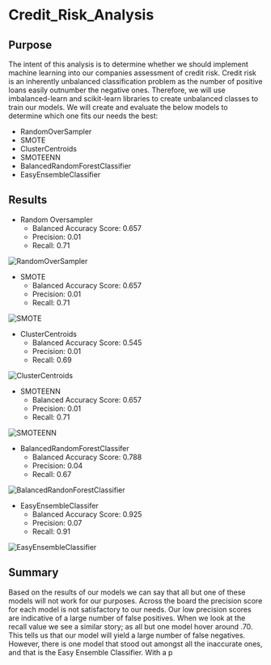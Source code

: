 # Credit_Risk_Analysis

## Purpose

The intent of this analysis is to determine whether we should implement machine learning into our companies assessment of credit risk. Credit risk is an inherently unbalanced classification problem as the number of positive loans easily outnumber the negative ones. Therefore, we will use imbalanced-learn and scikit-learn libraries to create unbalanced classes to train our models. We will create and evaluate the below models to determine which one fits our needs the best:

  * RandomOverSampler
  * SMOTE
  * ClusterCentroids
  * SMOTEENN
  * BalancedRandomForestClassifier
  * EasyEnsembleClassifier

## Results

  * Random Oversampler
    * Balanced Accuracy Score: 0.657
    * Precision: 0.01
    * Recall: 0.71 

![RandomOverSampler](https://user-images.githubusercontent.com/106921601/194139551-19f550f9-25e7-4bb1-b438-b3f5ccb22cf1.PNG)

  * SMOTE
    * Balanced Accuracy Score: 0.657
    * Precision: 0.01
    * Recall: 0.71  

![SMOTE](https://user-images.githubusercontent.com/106921601/194127993-f95c602a-68b5-4c9c-b3e4-c2beafb0525e.PNG)

  * ClusterCentroids
    * Balanced Accuracy Score: 0.545
    * Precision: 0.01
    * Recall: 0.69
  
![ClusterCentroids](https://user-images.githubusercontent.com/106921601/194128016-e72e996d-1aec-4c9a-a430-74a98d2690b5.PNG)

  * SMOTEENN
    * Balanced Accuracy Score: 0.657
    * Precision: 0.01
    * Recall: 0.71 
 
![SMOTEENN](https://user-images.githubusercontent.com/106921601/194128028-5b78bd23-cf26-4615-a9f0-8b5127e934ac.PNG)

  * BalancedRandomForestClassifer
    * Balanced Accuracy Score: 0.788
    * Precision: 0.04
    * Recall: 0.67

![BalancedRandonForestClassifier](https://user-images.githubusercontent.com/106921601/194128039-b7edd023-3b3f-411a-8e22-7512a5e749de.PNG)

 * EasyEnsembleClassifer
    * Balanced Accuracy Score: 0.925
    * Precision: 0.07
    * Recall: 0.91

![EasyEnsembleClassifier](https://user-images.githubusercontent.com/106921601/194128062-cd269149-03bc-4a8c-93ef-046eeda63ad8.PNG)

## Summary

Based on the results of our models we can say that all but one of these models will not work for our purposes. Across the board the precision score for each model is not satisfactory to our needs. Our low precision scores are indicative of a large number of false positives. When we look at the recall value we see a similar story; as all but one model hover around .70. This tells us that our model will yield a large number of false negatives. However, there is one model that stood out amongst all the inaccurate ones, and that is the Easy Ensemble Classifier. With a p


